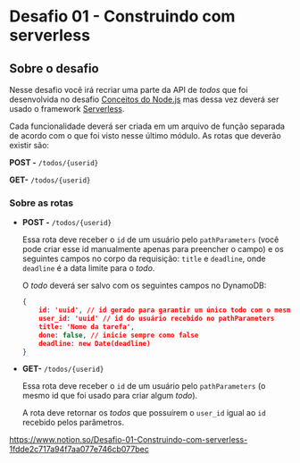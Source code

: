 # Desafio 01 - Construindo com serverless

## Sobre o desafio

Nesse desafio você irá recriar uma parte da API de *todos* que foi desenvolvida no desafio [Conceitos do Node.js](https://www.notion.so/Desafio-01-Conceitos-do-Node-js-59ccb235aecd43a6a06bf09a24e7ede8) mas dessa vez deverá ser usado o framework [Serverless](https://www.serverless.com/).

Cada funcionalidade deverá ser criada em um arquivo de função separada de acordo com o que foi visto nesse último módulo.
As rotas que deverão existir são:

**POST -** `/todos/{userid}`

**GET-** `/todos/{userid}`

### Sobre as rotas

- **POST -** `/todos/{userid}`
    
    Essa rota deve receber o `id` de um usuário pelo `pathParameters` (você pode criar esse id manualmente apenas para preencher o campo) e os seguintes campos no corpo da requisição: `title` e `deadline`, onde `deadline` é a data limite para o *todo*.
    
    O *todo* deverá ser salvo com os seguintes campos no DynamoDB:
    
    ```json
    { 
    	id: 'uuid', // id gerado para garantir um único todo com o mesmo id
    	user_id: 'uuid' // id do usuário recebido no pathParameters
    	title: 'Nome da tarefa',
    	done: false, // inicie sempre como false
    	deadline: new Date(deadline)
    }
    ```
    
- **GET-** `/todos/{userid}`
    
    Essa rota deve receber o `id` de um usuário pelo `pathParameters` (o mesmo id que foi usado para criar algum *todo*).
    
    A rota deve retornar os *todos* que possuírem o `user_id` igual ao `id` recebido pelos parâmetros.

https://www.notion.so/Desafio-01-Construindo-com-serverless-1fdde2c717a94f7aa077e746cb077bec


